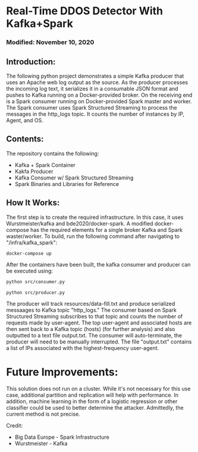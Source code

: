 # Real-Time DDOS Detector With Kafka+Spark
### Modified: November 10, 2020

## Introduction:
The following python project demonstrates a simple Kafka producer that uses an Apache web log output as the source. As the producer processes the incoming log text, it serializes it in a consumable JSON format and pushes to Kafka running on a Docker-provided broker. On the receiving end is a Spark consumer running on Docker-provided Spark master and worker. The Spark consumer uses Spark Structured Streaming to process the messages in the http_logs topic. It counts the number of instances by IP, Agent, and OS. 

## Contents:
The repository contains the following:
* Kafka + Spark Container
* Kakfa Producer
* Kafka Consumer w/ Spark Structured Streaming
* Spark Binaries and Libraries for Reference

## How It Works:
The first step is to create the required infrastructure. In this case, it uses Wurstmeister/kafka and bde2020/docker-spark. A modified docker-compose has the required elements for a single broker Kafka and Spark waster/worker. To build, run the following command after navigating to "/infra/kafka_spark": 

```bash
docker-compose up  
``` 

After the containers have been built, the kafka consumer and producer can be executed using:
```bash
python src/consumer.py
```
```
python src/producer.py
```

The producer will track resources/data-fill.txt and produce serialized messaages to Kafka topic "http_logs." The consumer based on Spark Structured Streaming subscribes to that topic and counts the number of requests made by user-agent. The top user-agent and associated hosts are then sent back to a Kafka topic (hosts) (for further analysis) and also outputted to a text file output.txt. The consumer will auto-terminate, the producer will need to be manually interrupted. The file "output.txt" contains a list of IPs associated with the highest-frequency user-agent. 

# Future Improvements:
This solution does not run on a cluster. While it's not necessary for this use case, additional partition and replication will help with performance. In addition, machine learning in the form of a logistic regression or other classifier could be used to better determine the attacker. Admittedly, the current method is not precise. 

Credit:
* Big Data Europe - Spark Infrastructure
* Wurstmeister - Kafka